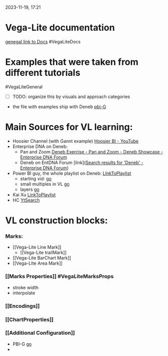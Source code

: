 2023-11-19, 17:21

# Vega-Lite documentation 
[genegal link to Docs](https://vega.github.io/vega-lite/) #VegaLiteDocs

# Examples that were taken from different tutorials 
#VegaLiteGeneral

- [ ]  TODO: organize this by visuals and approach categories

- the file with examples ship with Deneb [pbi-G](https://youtu.be/gFePk2vA3-Y?t=1877)


# Main Sources for VL learning:

* Hoosier Channel (with Gannt example) [Hoosier BI - YouTube](https://www.youtube.com/@hoosierbi5669/playlists)
* Enterprise DNA on Deneb:
	* Pan and Zoom [Deneb Exercise - Pan and Zoom - Deneb Showcase - Enterprise DNA Forum](https://forum.enterprisedna.co/t/deneb-exercise-pan-and-zoom/29296)
	* Deneb on EntDNA Forum [link]([Search results for 'Deneb' - Enterprise DNA Forum](https://forum.enterprisedna.co/search?q=Deneb))
* Power BI guy, the whole playlist on Deneb: [LInkToPlaylist](https://www.youtube.com/watch?v=gFePk2vA3-Y&list=PL6oIJxyQvMGTxh4tREeKflcKVlOfGdyim) 
	* starting vid:  [go](https://www.youtube.com/watch?v=gFePk2vA3-Y&list=PL6oIJxyQvMGTxh4tREeKflcKVlOfGdyim&index=1)
	* small multiples in VL [go](https://www.youtube.com/watch?v=I6FZYTSKI6Y&list=PL6oIJxyQvMGTxh4tREeKflcKVlOfGdyim&index=2)
	* layers [go](https://youtu.be/7s1GMEMgQfA?list=PL6oIJxyQvMGTxh4tREeKflcKVlOfGdyim)
* Kai Xu [LinkToPlaylist](https://www.youtube.com/watch?v=0_GNbNwKB_0)
* HC [YtSearch](https://www.youtube.com/@HavensConsulting/search?query=deneb)

# VL construction blocks:
### Marks:
* [[Vega-Lite Line Mark]]
	* [[Vega-Lite trailMark]]
* [[Vega-Lite BarChart Mark]]
* [[Vega-LIte Area Mark]]

### [[Marks Properties]] #VegaLiteMarksProps 
* stroke width
* interpolate 
### [[Encodings]]

### [[ChartProperties]]
### [[Additional Configuration]]
* PBI-G [go](https://youtu.be/gFePk2vA3-Y?t=1382)
* 
